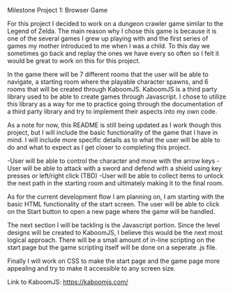 Milestone Project 1: Browser Game

For this project I decided to work on a dungeon crawler game similar to the Legend of Zelda. The main reason why I chose this game is because 
it is one of the several games I grew up playing with and the first series of games my mother introduced to me when I was a child. To this day
we sometimes go back and replay the ones we have every so often so I felt it would be great to work on this for this project.

In the game there will be 7 different rooms that the user will be able to navigate, a starting room where the playable character spawns, and 
6 rooms that will be created through KaboomJS. KaboomJS is a third party library used to be able to create games through Javascript. I chose to
utilize this library as a way for me to practice going through the documentation of a third party library and try to implement their aspects into my own code.

As a note for now, this README is still being updated as I work though this project, but I will include the basic functionality of the game that I have in mind.
I will include more specific details as to what the user will be able to do and what to expect as I get closer to completing this project.

-User will be able to control the character and move with the arrow keys
-User will be able to attack with a sword and defend with a shield using key presses or left/right click (TBD)
-User will be able to collect items to unlock the next path in the starting room and ultimately making it to the final room.

As for the current development flow I am planning on, I am starting with the basic HTML functionality of the start screen. The user will be able to click on the Start button
to open a new page where the game will be handled. 

The next section I will be tackling is the Javascript portion. Since the level designs will be created to KaboomJS, I believe this would be the next most logical approach.
There will be a small amount of in-line scripting on the start page but the game scripting itself will be done on a seperate .js file.

Finally I will work on CSS to make the start page and the game page more appealing and try to make it accessible to any screen size.

Link to KaboomJS: https://kaboomjs.com/ 
